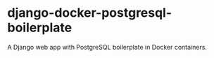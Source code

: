 # django-docker-postgresql-boilerplate
A Django web app with PostgreSQL boilerplate in Docker containers. 
